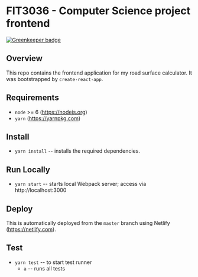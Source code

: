 # FIT3036 - Computer Science project frontend

[![Greenkeeper badge](https://badges.greenkeeper.io/dylanpinn/FIT3036-frontend.svg)](https://greenkeeper.io/)

## Overview

This repo contains the frontend application for my road surface calculator. It
was bootstrapped by `create-react-app`.

## Requirements

* `node` >= 6 (https://nodejs.org)
* `yarn` (https://yarnpkg.com)

## Install

* `yarn install` -- installs the required dependencies.

## Run Locally

* `yarn start` -- starts local Webpack server; access via http://localhost:3000

## Deploy

This is automatically deployed from the `master` branch using Netlify
(https://netlify.com).

## Test

* `yarn test` -- to start test runner
  * `a` -- runs all tests
